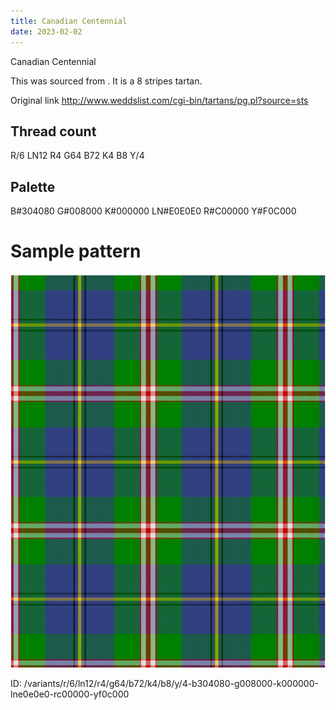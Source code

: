 ```yaml
---
title: Canadian Centennial
date: 2023-02-02
---
```

Canadian Centennial

This was sourced from <no value>.  It is a 8 stripes tartan.

Original link http://www.weddslist.com/cgi-bin/tartans/pg.pl?source=sts

## Thread count
R/6 LN12 R4 G64 B72 K4 B8 Y/4

## Palette
B#304080 G#008000 K#000000 LN#E0E0E0 R#C00000 Y#F0C000

# Sample pattern

![Tartan detail](tartan.png "R/6 LN12 R4 G64 B72 K4 B8 Y/4 tartan")

ID: /variants/r/6/ln12/r4/g64/b72/k4/b8/y/4-b304080-g008000-k000000-lne0e0e0-rc00000-yf0c000